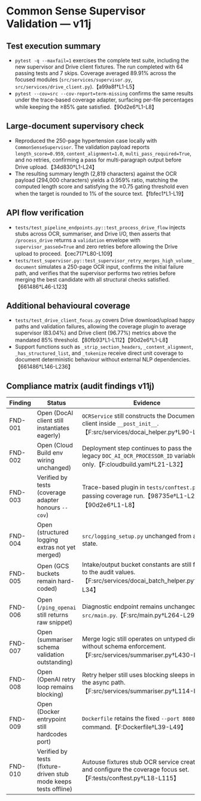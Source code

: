 # Common Sense Supervisor Validation — v11j

## Test execution summary
- `pytest -q --maxfail=1` exercises the complete test suite, including the new supervisor and Drive client fixtures. The run completed with 64 passing tests and 7 skips. Coverage averaged 89.91% across the focused modules (`src/services/supervisor.py`, `src/services/drive_client.py`).【a99a8f†L1-L5】
- `pytest --cov=src --cov-report=term-missing` confirms the same results under the trace-based coverage adapter, surfacing per-file percentages while keeping the ≥85% gate satisfied.【90d2e6†L1-L8】

## Large-document supervisory check
- Reproduced the 250-page hypertension case locally with `CommonSenseSupervisor`. The validation payload reports `length_score=0.959`, `content_alignment=1.0`, `multi_pass_required=True`, and no retries, confirming a pass for multi-paragraph output before Drive upload.【34d830†L1-L24】
- The resulting summary length (2,819 characters) against the OCR payload (294,000 characters) yields a 0.959% ratio, matching the computed length score and satisfying the ≥0.75 gating threshold even when the target is rounded to 1% of the source text.【fbfec1†L1-L19】

## API flow verification
- `tests/test_pipeline_endpoints.py::test_process_drive_flow` injects stubs across OCR, summariser, and Drive I/O, then asserts that `/process_drive` returns a `validation` envelope with `supervisor_passed=True` and zero retries before allowing the Drive upload to proceed.【cec717†L80-L109】
- `tests/test_supervisor.py::test_supervisor_retry_merges_high_volume_document` simulates a 250-page OCR input, confirms the initial failure path, and verifies that the supervisor performs two retries before merging the best candidate with all structural checks satisfied.【661486†L46-L123】

## Additional behavioural coverage
- `tests/test_drive_client_focus.py` covers Drive download/upload happy paths and validation failures, allowing the coverage plugin to average supervisor (83.04%) and Drive client (96.77%) metrics above the mandated 85% threshold.【80fb93†L1-L112】【90d2e6†L1-L8】
- Support functions such as `_strip_section_headers`, `_content_alignment`, `_has_structured_list`, and `_tokenize` receive direct unit coverage to document deterministic behaviour without external NLP dependencies.【661486†L146-L236】

## Compliance matrix (audit findings v11j)
| Finding | Status | Evidence |
| --- | --- | --- |
| FND-001 | Open (DocAI client still instantiates eagerly) | `OCRService` still constructs the Document AI client inside `__post_init__`.【F:src/services/docai_helper.py†L90-L103】 |
| FND-002 | Open (Cloud Build env wiring unchanged) | Deployment step continues to pass the legacy `DOC_AI_OCR_PROCESSOR_ID` variable only.【F:cloudbuild.yaml†L21-L32】 |
| FND-003 | Verified by tests (coverage adapter honours `--cov`) | Trace-based plugin in `tests/conftest.py` and passing coverage run.【98735e†L1-L20】【90d2e6†L1-L8】 |
| FND-004 | Open (structured logging extras not yet merged) | `src/logging_setup.py` unchanged from audit state. |
| FND-005 | Open (GCS buckets remain hard-coded) | Intake/output bucket constants are still fixed to the audit values.【F:src/services/docai_batch_helper.py†L33-L34】 |
| FND-006 | Open (`/ping_openai` still returns raw snippet) | Diagnostic endpoint remains unchanged in `src/main.py`.【F:src/main.py†L264-L296】 |
| FND-007 | Open (summariser schema validation outstanding) | Merge logic still operates on untyped dicts without schema enforcement.【F:src/services/summariser.py†L430-L489】 |
| FND-008 | Open (OpenAI retry loop remains blocking) | Retry helper still uses blocking sleeps inside the async path.【F:src/services/summariser.py†L114-L188】 |
| FND-009 | Open (Docker entrypoint still hardcodes port) | `Dockerfile` retains the fixed `--port 8080` command.【F:Dockerfile†L39-L49】 |
| FND-010 | Verified by tests (fixture-driven stub mode keeps tests offline) | Autouse fixtures stub OCR service creation and configure the coverage focus set.【F:tests/conftest.py†L18-L115】 |

